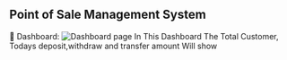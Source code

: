 ## Point of Sale Management System

:pushpin: Dashboard:
![ Dashboard page](https://github.com/limonislamborno/Angular-With-Spring-Boot-Project/blob/main/Screenshots/1.%20Dashoard.png)
In This Dashboard The Total Customer, Todays deposit,withdraw and transfer amount Will show

